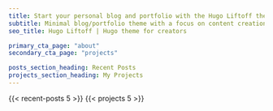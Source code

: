 ```yaml
---
title: Start your personal blog and portfolio with the Hugo Liftoff theme.
subtitle: Minimal blog/portfolio theme with a focus on content creation and SEO best practices. An ideal choice for technical users jump-starting a personal brand.
seo_title: Hugo Liftoff | Hugo theme for creators

primary_cta_page: "about"
secondary_cta_page: "projects"

posts_section_heading: Recent Posts
projects_section_heading: My Projects
---
```


{{< recent-posts 5 >}}
{{< projects 5 >}}
